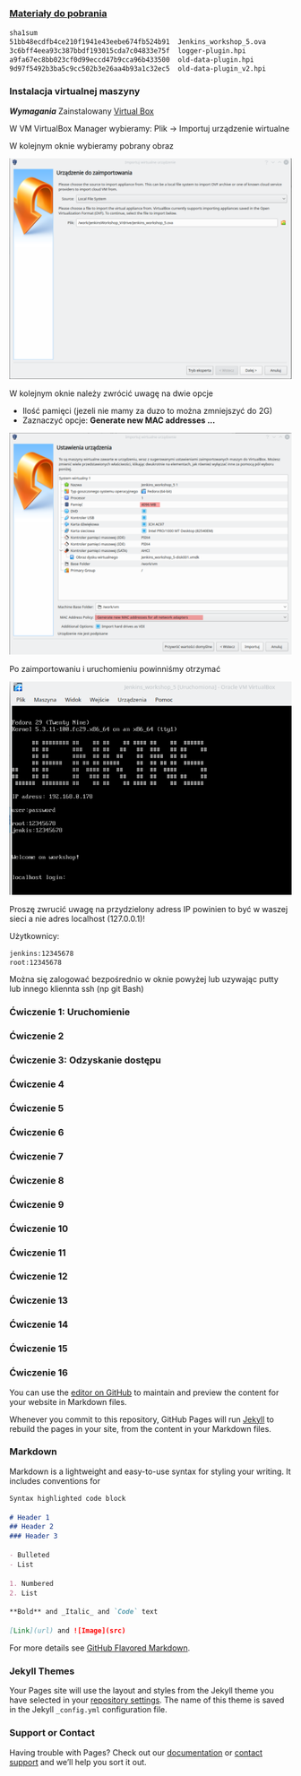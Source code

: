 ### [Materiały do pobrania](https://drive.google.com/drive/folders/1l8nAP_4hHqrliGPWCv8RHH6_SnM1-kA-?usp=sharing)
```shell script
sha1sum
51bb48ecdfb4ce210f1941e43eebe674fb524b91  Jenkins_workshop_5.ova
3c6bff4eea93c387bbdf193015cda7c04833e75f  logger-plugin.hpi
a9fa67ec8bb023cf0d99eccd47b9cca96b433500  old-data-plugin.hpi
9d97f5492b3ba5c9cc502b3e26aa4b93a1c32ec5  old-data-plugin_v2.hpi
```
### Instalacja virtualnej maszyny
***Wymagania*** Zainstalowany [Virtual Box](https://www.virtualbox.org/wiki/Downloads)

W VM VirtualBox Manager wybieramy: Plik -> Importuj urządzenie wirtualne

W kolejnym oknie wybieramy pobrany obraz

![Import](img/import_1.png)

W kolejnym oknie należy zwrócić uwagę na dwie opcje
* Ilość pamięci (jezeli nie mamy za duzo to można zmniejszyć do 2G)
* Zaznaczyć opcje: **Generate new MAC addresses ...**

![Import](img/import_2.png)

Po zaimportowaniu i uruchomieniu powinniśmy otrzymać

![Import](img/import_3.png)

Proszę zwrucić uwagę na przydzielony adress IP powinien to być w waszej sieci a nie adres localhost (127.0.0.1)!

Użytkownicy:
```
jenkins:12345678
root:12345678
```
Można się zalogować bezpośrednio w oknie powyżej lub uzywając putty lub innego kliennta ssh
(np git Bash)

### Ćwiczenie 1: Uruchomienie 
### Ćwiczenie 2
### Ćwiczenie 3: Odzyskanie dostępu
### Ćwiczenie 4
### Ćwiczenie 5
### Ćwiczenie 6
### Ćwiczenie 7
### Ćwiczenie 8
### Ćwiczenie 9
### Ćwiczenie 10
### Ćwiczenie 11
### Ćwiczenie 12
### Ćwiczenie 13
### Ćwiczenie 14
### Ćwiczenie 15
### Ćwiczenie 16








You can use the [editor on GitHub](https://github.com/klimas7/jenkins.klimas7.github.io/edit/master/README.md) to maintain and preview the content for your website in Markdown files.

Whenever you commit to this repository, GitHub Pages will run [Jekyll](https://jekyllrb.com/) to rebuild the pages in your site, from the content in your Markdown files.

### Markdown

Markdown is a lightweight and easy-to-use syntax for styling your writing. It includes conventions for

```markdown
Syntax highlighted code block

# Header 1
## Header 2
### Header 3

- Bulleted
- List

1. Numbered
2. List

**Bold** and _Italic_ and `Code` text

[Link](url) and ![Image](src)
```

For more details see [GitHub Flavored Markdown](https://guides.github.com/features/mastering-markdown/).

### Jekyll Themes

Your Pages site will use the layout and styles from the Jekyll theme you have selected in your [repository settings](https://github.com/klimas7/jenkins.klimas7.github.io/settings). The name of this theme is saved in the Jekyll `_config.yml` configuration file.

### Support or Contact

Having trouble with Pages? Check out our [documentation](https://docs.github.com/categories/github-pages-basics/) or [contact support](https://github.com/contact) and we’ll help you sort it out.
